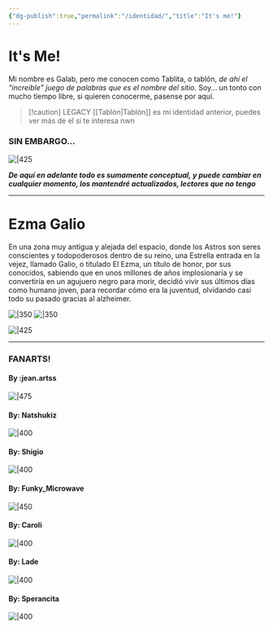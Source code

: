 ```yaml
---
{"dg-publish":true,"permalink":"/identidad/","title":"It's me!"}
---
```



# It's Me!

 Mi nombre es Galab, pero me conocen como Tablita, o tablón, *de ahí el "increible" juego de palabras que es el nombre del sitio.* Soy... un tonto con mucho tiempo libre, si quieren conocerme, pasense por aquí.

> [!caution] LEGACY
> [[Tablón\|Tablón]] es mi identidad anterior, puedes ver más de el si te interesa nwn

### SIN EMBARGO...

![|425](https://i.imgur.com/SvZ7juf.png)

***De aquí en adelante todo es sumamente conceptual, y puede cambiar en cualquier momento, los mantendré actualizados, lectores que no tengo***

---
# Ezma Galio

En una zona muy antigua y alejada del espacio, donde los Astros son seres conscientes y todopoderosos dentro de su reino, una Estrella entrada en la vejez, llamado Galio, o titulado El Ezma, un título de honor, por sus conocidos, sabiendo que en unos millones de años implosionaría y se convertiría en un agujuero negro para morir, decidió vivir sus  últimos días como humano joven, para recordar cómo era la juventud, olvidando casi todo su pasado gracias al alzheimer.

![|350](https://i.imgur.com/EmzpmJ4.png) ![|350](https://i.imgur.com/IedpwqN.png)

![|425](https://i.imgur.com/hF5Zaug.png)

---
### FANARTS!
#### By :jean.artss

![|475](https://i.imgur.com/DkDobGm.png)

#### By: Natshukiz

![|400](https://i.imgur.com/4rq4FMQ.png)

#### By: Shigio

![|400](https://i.imgur.com/htPIoGa.png)

#### By: Funky_Microwave

![|450](https://i.imgur.com/BFb0PLT.png)

#### By: Caroli

![|400](https://i.imgur.com/NZxPVAA.png)

#### By: Lade

![|400](https://i.imgur.com/ADQQiZa.png)

#### By: Sperancita

![|400](https://i.imgur.com/LZGeIjh.png)
